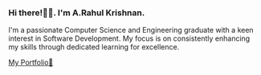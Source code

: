 ### Hi there!👋🏻. I'm A.Rahul Krishnan.
I'm a passionate Computer Science and Engineering graduate with a keen interest in Software Development.
My focus is on consistently enhancing my skills through dedicated learning for excellence.

[My Portfolio🌴]([https://a-rahul-krishnan.github.io/portfolio.github.io/])
<!--
**a-rahul-krishnan/a-rahul-krishnan** is a ✨ _special_ ✨ repository because its `README.md` (this file) appears on your GitHub profile.

Here are some ideas to get you started:

- 🔭 I’m currently working on ...
- 🌱 I’m currently learning ...
- 👯 I’m looking to collaborate on ...
- 🤔 I’m looking for help with ...
- 💬 Ask me about ...
- 📫 How to reach me: ...
- 😄 Pronouns: ...
- ⚡ Fun fact: ...
-->
